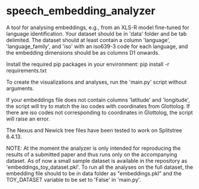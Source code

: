 # speech_embedding_analyzer

A tool for analysing embeddings, e.g., from an XLS-R model fine-tuned for
language identification. Your dataset should be in 'data' folder and be tab delimited.
The dataset should at least contain a column 'language', 'language_family', and 'iso' with an iso639-3 code for each language, and
the embedding dimensions should be as columns D1 onwards.

Install the required pip packages in your environment:
pip install -r requirements.txt

To create the visualizations and analyses, run the 'main.py' script without arguments.

If your embeddings file does not contain columns 'latitude' and 'longitude', the script will try to match the iso codes with coordinates from Glottolog. If there are iso codes not corresponding to coordinates in Glottolog, the script will raise an error.

The Nexus and Newick tree files have been tested to work on Splitstree 6.4.13.

NOTE:
At the moment the analyzer is only intended for reproducing the results of a submitted paper and thus runs only on the accompanying dataset. As of now a small sample dataset is available in the repository as 'embeddings_toy_dataset.pkl'. To run all the analyses on the full dataset, the embedding file should to be in data folder as "embeddings.pkl" and the TOY_DATASET variable to be set to 'False' in 'main.py'.